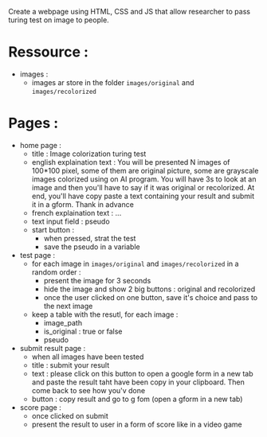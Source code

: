 Create a webpage using HTML, CSS and JS that allow researcher to pass turing test on image to people.


# Ressource :
- images :
    - images ar store in the folder `images/original` and `images/recolorized`

# Pages :
- home page :
    - title : Image colorization turing test
    - english explaination text : You will be presented N images of 100*100 pixel, some of them are original picture, some are grayscale images colorized using on AI program. You will have 3s to look at an image and then you'll have to say if it was original or recolorized. At end, you'll have copy paste a text containing your result and submit it in a gform. Thank in advance
    - french explaination text : ...
    - text input field : pseudo
    - start button :
        - when pressed, strat the test
        - save the pseudo in a variable
- test page :
    - for each image in `images/original` and `images/recolorized` in a random order : 
        - present the image for 3 seconds
        - hide the image and show 2 big buttons : original and recolorized
        - once the user clicked on one button, save it's choice and pass to the next image
    - keep a table with the resutl, for each image :
        - image_path
        - is_original : true or false
        - pseudo 
- submit result page :
    - when all images have been tested
    - title : submit your result
    - text : please click on this button to open a google form in a new tab and paste the result taht have been copy in your clipboard. Then come back to see how you'v done
    - button : copy result and go to g fom (open a gform in a new tab)
- score page :
    - once clicked on submit
    - present the result to user in a form of score like in a video game

